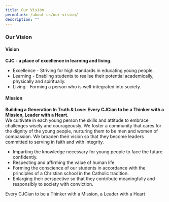 ```yaml
---
title: Our Vision
permalink: /about-us/our-vision/
description: ""
---
```

### **Our Vision**
#### **Vision**
**CJC - a place of excellence in learning and living.**
*   Excellence - Striving for high standards in educating young people.
*   Learning - Enabling students to realise their potential academically, physically and spiritually.
*   Living - Forming a person who is well-integrated into society.

#### **Mission**
**Building a Generation In Truth & Love: Every CJCian to be a Thinker with a Mission, Leader with a Heart.**<br>
We cultivate in each young person the skills and attitude to embrace challenges wisely and courageously. We foster a community that cares for the dignity of the young people, nurturing them to be men and women of compassion. We broaden their vision so that they become leaders committed to serving in faith and with integrity.

*   Imparting the knowledge necessary for young people to face the future confidently.
*   Respecting and affirming the value of human life.
*   Forming the conscience of our students in accordance with the principles of a Christian school in the Catholic tradition.
*   Enlarging their perspective so that they contribute meaningfully and responsibly to society with conviction.

Every CJCian to be a Thinker with a Mission, a Leader with a Heart

